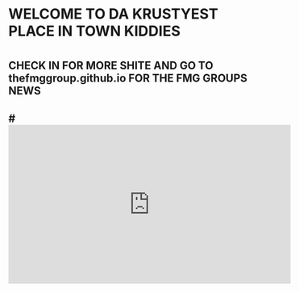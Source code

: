 <h1> WELCOME TO DA KRUSTYEST PLACE IN TOWN KIDDIES <h1>

<h2> CHECK IN FOR MORE SHITE AND GO TO thefmggroup.github.io FOR THE FMG GROUPS NEWS <h2>#



<iframe width="560" height="315" src="https://www.youtube.com/embed/j8dcSYXMXDk" title="YouTube video player" frameborder="0" allow="accelerometer; autoplay; clipboard-write; encrypted-media; gyroscope; picture-in-picture" allowfullscreen></iframe>
  
  

